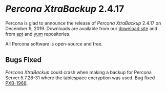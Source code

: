# *Percona XtraBackup* 2.4.17

Percona is glad to announce the release of *Percona XtraBackup* 2.4.17 on
December 9, 2019. Downloads are available from our [download site](http://www.percona.com/downloads/Percona-XtraBackup-2.4/) and
from [apt](../../installation/apt_repo.md#apt-repo) and [yum](../../installation/yum_repo.md#yum-repo) repositories.

All Percona software is open-source and free.

## Bugs Fixed

*Percona XtraBackup* could crash when making a backup for Percona Server
5.7.28-31 where the tablespace encryption was used. Bug fixed [PXB-1968](https://jira.percona.com/browse/PXB-1968).
